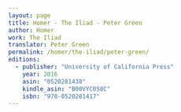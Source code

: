 ```yaml
---
layout: page
title: Homer - The Iliad - Peter Green
author: Homer
work: The Iliad
translator: Peter Green
permalink: /homer/the-iliad/peter-green/
editions:
  - publisher: "University of California Press"
    year: 2016
    asin: "0520281438"
    kindle_asin: "B00VYC0S8C"
    isbn: "978-0520281417"
---
```

